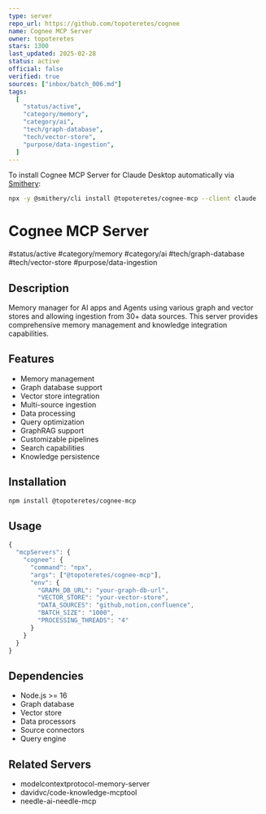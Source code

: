 ```yaml
---
type: server
repo_url: https://github.com/topoteretes/cognee
name: Cognee MCP Server
owner: topoteretes
stars: 1300
last_updated: 2025-02-28
status: active
official: false
verified: true
sources: ["inbox/batch_006.md"]
tags:
  [
    "status/active",
    "category/memory",
    "category/ai",
    "tech/graph-database",
    "tech/vector-store",
    "purpose/data-ingestion",
  ]
---
```


To install Cognee MCP Server for Claude Desktop automatically via [Smithery](https://smithery.ai/server/@topoteretes/cognee-mcp):

```bash
npx -y @smithery/cli install @topoteretes/cognee-mcp --client claude
```

# Cognee MCP Server

#status/active #category/memory #category/ai #tech/graph-database #tech/vector-store #purpose/data-ingestion

## Description

Memory manager for AI apps and Agents using various graph and vector stores and allowing ingestion from 30+ data sources. This server provides comprehensive memory management and knowledge integration capabilities.

## Features

- Memory management
- Graph database support
- Vector store integration
- Multi-source ingestion
- Data processing
- Query optimization
- GraphRAG support
- Customizable pipelines
- Search capabilities
- Knowledge persistence

## Installation

```bash
npm install @topoteretes/cognee-mcp
```

## Usage

```javascript
{
  "mcpServers": {
    "cognee": {
      "command": "npx",
      "args": ["@topoteretes/cognee-mcp"],
      "env": {
        "GRAPH_DB_URL": "your-graph-db-url",
        "VECTOR_STORE": "your-vector-store",
        "DATA_SOURCES": "github,notion,confluence",
        "BATCH_SIZE": "1000",
        "PROCESSING_THREADS": "4"
      }
    }
  }
}
```

## Dependencies

- Node.js >= 16
- Graph database
- Vector store
- Data processors
- Source connectors
- Query engine

## Related Servers

- modelcontextprotocol-memory-server
- davidvc/code-knowledge-mcptool
- needle-ai-needle-mcp
